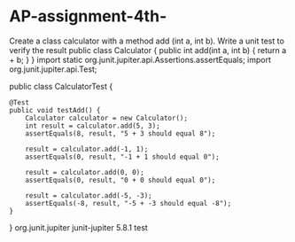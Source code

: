 # AP-assignment-4th-
Create a class calculator with a method add (int a, int b). Write a unit test to verify the result
public class Calculator {
    public int add(int a, int b) {
        return a + b;
    }
}
import static org.junit.jupiter.api.Assertions.assertEquals;
import org.junit.jupiter.api.Test;

public class CalculatorTest {

    @Test
    public void testAdd() {
        Calculator calculator = new Calculator();
        int result = calculator.add(5, 3);
        assertEquals(8, result, "5 + 3 should equal 8");

        result = calculator.add(-1, 1);
        assertEquals(0, result, "-1 + 1 should equal 0");

        result = calculator.add(0, 0);
        assertEquals(0, result, "0 + 0 should equal 0");

        result = calculator.add(-5, -3);
        assertEquals(-8, result, "-5 + -3 should equal -8");
    }
}
<dependency>
    <groupId>org.junit.jupiter</groupId>
    <artifactId>junit-jupiter</artifactId>
    <version>5.8.1</version>
    <scope>test</scope>
</dependency>
